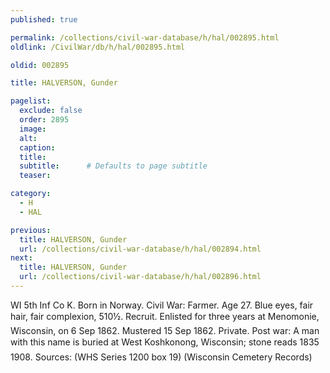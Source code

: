 ```yaml
---
published: true

permalink: /collections/civil-war-database/h/hal/002895.html
oldlink: /CivilWar/db/h/hal/002895.html

oldid: 002895

title: HALVERSON, Gunder

pagelist:
  exclude: false
  order: 2895
  image: 
  alt:
  caption:
  title:
  subtitle:      # Defaults to page subtitle
  teaser:

category: 
  - H 
  - HAL

previous:
  title: HALVERSON, Gunder
  url: /collections/civil-war-database/h/hal/002894.html  
next:
  title: HALVERSON, Gunder
  url: /collections/civil-war-database/h/hal/002896.html   
---
```

WI 5th Inf Co K. Born in Norway. Civil War: Farmer. Age 27. Blue eyes, fair hair, fair complexion, 5&#146;10&frac12;&#148;. Recruit. Enlisted for three years at Menomonie, Wisconsin, on 6 Sep 1862. Mustered 15 Sep 1862. Private. Post war: A man with this name is buried at West Koshkonong, Wisconsin; stone reads &#147;1835 &#150; 1908&#148;. Sources: (WHS Series 1200 box 19) (Wisconsin Cemetery Records&#148;)